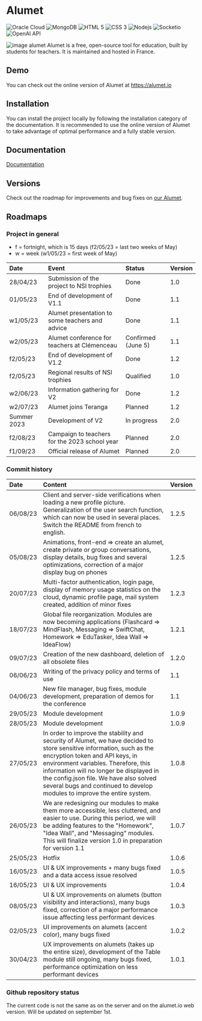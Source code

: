 # Alumet

<div>
  <img href="https://www.oracle.com/fr/cloud/" alt="Oracle Cloud" src="https://img.shields.io/badge/Oracle-F80000?style=for-the-badge&logo=Oracle&logoColor=white">
  <img href="https://www.mongodb.com/" alt="MongoDB" src="https://img.shields.io/badge/MongoDB-4EA94B?style=for-the-badge&logo=mongodb&logoColor=white">
  <img alt="HTML 5" src="https://img.shields.io/badge/-HTML5-F06529?logo=html5&logoColor=FFFFFF&style=for-the-badge">
  <img alt="CSS 3" src="https://img.shields.io/badge/-CSS%203-2965f1?logo=css3&logoColor=FFFFFF&style=for-the-badge">
  <img alt="Nodejs" src="https://img.shields.io/badge/Node.js-339933?style=for-the-badge&logo=nodedotjs&logoColor=white">
  <img alt="Socketio" src="https://img.shields.io/badge/Socket.io-010101?&style=for-the-badge&logo=Socket.io&logoColor=white">
  <img href="https://openai.com/" alt="OpenAI API" src="https://img.shields.io/badge/-OPENAI%20API-1ea47f?logo=openai&logoColor=FFFFFF&style=for-the-badge">
</div>

![image alumet](https://i.imgur.com/M5eR3qC.png)
Alumet is a free, open-source tool for education, built by students for teachers. It is maintained and hosted in France.

## Demo

You can check out the online version of Alumet at https://alumet.io

## Installation

You can install the project locally by following the installation category of the documentation. It is recommended to use the online version of Alumet to take advantage of optimal performance and a fully stable version.

## Documentation

[Documentation](https://doc.alumet.io/)

## Versions

Check out the roadmap for improvements and bug fixes on [our Alumet](https://www.alumet.io/portal/644ceac3a200f23b168d6635).

## Roadmaps

### Project in general

-   f = fortnight, which is 15 days (f2/05/23 = last two weeks of May)
-   w = week (w1/05/23 = first week of May)

| Date        | Event                                           | Status             | Version |
| :---------- | :---------------------------------------------- | :----------------- | :------ |
| 28/04/23    | Submission of the project to NSI trophies       | Done               | 1.0     |
| 01/05/23    | End of development of V1.1                      | Done               | 1.1     |
| w1/05/23    | Alumet presentation to some teachers and advice | Done               | 1.1     |
| w2/05/23    | Alumet conference for teachers at Clémenceau    | Confirmed (June 5) | 1.1     |
| f2/05/23    | End of development of V1.2                      | Done               | 1.2     |
| f2/05/23    | Regional results of NSI trophies                | Qualified          | 1.0     |
| w2/06/23    | Information gathering for V2                    | Done               | 1.2     |
| w2/07/23    | Alumet joins Teranga                            | Planned            | 1.2     |
| Summer 2023 | Development of V2                               | In progress        | 2.0     |
| f2/08/23    | Campaign to teachers for the 2023 school year   | Planned            | 2.0     |
| f1/09/23    | Official release of Alumet                      | Planned            | 2.0     |

### Commit history

| Date     | Content                                                                                                                                                                                                                                                                                                                                                         | Version |
| :------- | :-------------------------------------------------------------------------------------------------------------------------------------------------------------------------------------------------------------------------------------------------------------------------------------------------------------------------------------------------------------- | :------ |
| 06/08/23 | Client and server-side verifications when loading a new profile picture. Generalization of the user search function, which can now be used in several places. Switch the README from french to english.                                                                                                                                                         | 1.2.5   |
| 05/08/23 | Animations, front-end => create an alumet, create private or group conversations, display details, bug fixes and several optimizations, correction of a major display bug on phones                                                                                                                                                                             | 1.2.5   |
| 20/07/23 | Multi-factor authentication, login page, display of memory usage statistics on the cloud, dynamic profile page, mail system created, addition of minor fixes                                                                                                                                                                                                    | 1.2.3   |
| 18/07/23 | Global file reorganization. Modules are now becoming applications (Flashcard => MindFlash, Messaging => SwiftChat, Homework => EduTasker, Idea Wall => IdeaFlow)                                                                                                                                                                                                | 1.2.1   |
| 09/07/23 | Creation of the new dashboard, deletion of all obsolete files                                                                                                                                                                                                                                                                                                   | 1.2.0   |
| 06/06/23 | Writing of the privacy policy and terms of use                                                                                                                                                                                                                                                                                                                  | 1.1     |
| 04/06/23 | New file manager, bug fixes, module development, preparation of demos for the conference                                                                                                                                                                                                                                                                        | 1.1     |
| 29/05/23 | Module development                                                                                                                                                                                                                                                                                                                                              | 1.0.9   |
| 28/05/23 | Module development                                                                                                                                                                                                                                                                                                                                              | 1.0.9   |
| 27/05/23 | In order to improve the stability and security of Alumet, we have decided to store sensitive information, such as the encryption token and API keys, in environment variables. Therefore, this information will no longer be displayed in the config.json file. We have also solved several bugs and continued to develop modules to improve the entire system. | 1.0.8   |
| 26/05/23 | We are redesigning our modules to make them more accessible, less cluttered, and easier to use. During this period, we will be adding features to the "Homework", "Idea Wall", and "Messaging" modules. This will finalize version 1.0 in preparation for version 1.1                                                                                           | 1.0.7   |
| 25/05/23 | Hotfix                                                                                                                                                                                                                                                                                                                                                          | 1.0.6   |
| 16/05/23 | UI & UX improvements + many bugs fixed and a data access issue resolved                                                                                                                                                                                                                                                                                         | 1.0.5   |
| 16/05/23 | UI & UX improvements                                                                                                                                                                                                                                                                                                                                            | 1.0.4   |
| 08/05/23 | UI & UX improvements on alumets (button visibility and interactions), many bugs fixed, correction of a major performance issue affecting less performant devices                                                                                                                                                                                                | 1.0.3   |
| 02/05/23 | UI improvements on alumets (accent color), many bugs fixed                                                                                                                                                                                                                                                                                                      | 1.0.2   |
| 30/04/23 | UX improvements on alumets (takes up the entire size), development of the Table module still ongoing, many bugs fixed, performance optimization on less performant devices                                                                                                                                                                                      | 1.0.1   |

### Github repository status

The current code is not the same as on the server and on the alumet.io web version. Will be updated on september 1st.
